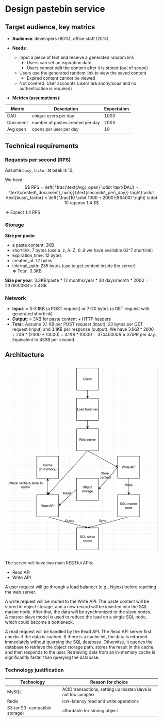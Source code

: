 # Design pastebin service

## Target audience, key matrics
* **Audience**: developers (80%), office staff (20%)
* **Needs**: 
    * Input a piece of text and receive a generated random link
        * Users can set an expiration date
        * Users cannot edit the content after it is stored (out of scope)
    * Users use the generated random link to view the saved content
        * Expired content cannot be viewed
    * Not covered: User accounts (users are anonymous and no authentication is required)

* **Metrics (assumptions)**:

| Metric    | Description | Expectation |
| -------- | ------- | ---- |
| DAU  | unique users per day    | 1000 |
| Document |  number of pastes created per day    | 2000 |
| Avg open    |  opens per user per day   | 10 |

## Technical requirements
### Requests per second (RPS)

Assume `busy_factor` at peak is 10.  

We have 
$$
RPS = \left( \frac{\text{Avg\_open} \cdot \text{DAU} + \text{created\_document\_num}}{\text{seconds\_per\_day}} \right) \cdot \text{busy\_factor} = \left( \frac{10 \cdot 1000 + 2000}{86400} \right) \cdot 10 \approx 1.4
$$

=> Expect 1.4 RPS

### Storage
**Size per paste**:
* a paste content: 3KB
* shortlink: 7 bytes (use a..z, A..Z, 0..9 we have available 62^7 shortlink)
* expiration_time: 12 bytes
* created_at: 12 bytes
* internal_path: 255 bytes (use to get content inside the server)  
**=>** Total: 3.3KB

**Size per year**: 3.3KB/paste * 12 months/year * 30 days/month * 2000 = 2376000KB ≈ 2.4GB

### Network
* **Input**: ≈ 3-3.1KB (a POST request) or 7-20 bytes (a GET request with generated shortlink)
* **Output**: ≈ 3KB for paste content + HTTP headers
* **Total**: Assume 3.1 KB per POST request (input), 20 bytes per GET request (input) and 3.1KB per response (output). We have $3.1KB * 2000 + 20B * (2000 + 10000) + 3.1KB * 10000 = 37440000B ≈ 37MB$ per day. Equivalent to 433B per second.

## Architecture
![alt text](image.png)

The server will have two main RESTful APIs:
* Read API
* Write API

A user request will go through a load balancer (e.g., Nginx) before reaching the web server.

A write request will be routed to the Write API. The paste content will be stored in object storage, and a new record will be inserted into the SQL master node. After that, the data will be synchronized to the slave nodes.  
A master-slave model is used to reduce the load on a single SQL node, which could become a bottleneck.

A read request will be handled by the Read API. The Read API server first checks if the data is cached. If there is a cache hit, the data is returned immediately without querying the SQL database. Otherwise, it queries the database to retrieve the object storage path, stores the result in the cache, and then responds to the user.
Retrieving data from an in-memory cache is significantly faster than querying the database.

### Technology justification

| Technology    | Reason for choice |
| -------- | ------- |
| MySQL  | ACID transactions, setting up master/slave is not too complex   |
| Redis |  low-latency read and write operations   |
| S3 (or S3-compatible storage)    | affordable for storing object|